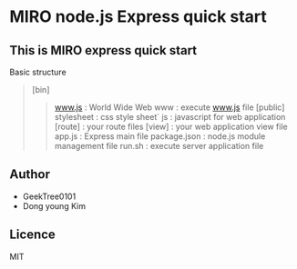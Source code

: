 # MIRO node.js Express quick start
This is MIRO express quick start
----------------------------
Basic structure
> [bin]
>> www.js : World Wide Web 
>> www : execute www.js file
> [public]
>> stylesheet : css style sheet`
>> js : javascript for web application
> [route] : your route files
> [view] : your web application view file
> app.js : Express main file
> package.json : node.js module management file
> run.sh : execute server application file

Author
-----------
- GeekTree0101
- Dong young Kim

Licence
-------
MIT